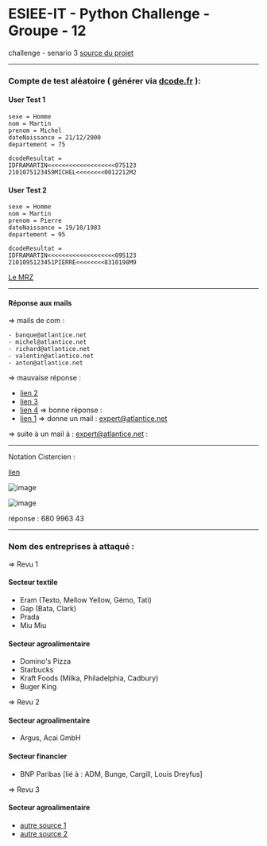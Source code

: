 # ESIEE-IT - Python Challenge - Groupe - 12
challenge - senario 3
[source du projet](http://univcergy.phpnet.org/scenario3/)

<hr>

### Compte de test aléatoire ( générer via [dcode.fr](https://www.dcode.fr) ):

#### User Test 1
```
sexe = Homme
nom = Martin
prenom = Michel
dateNaissance = 21/12/2000
departement = 75

dcodeResultat = 
IDFRAMARTIN<<<<<<<<<<<<<<<<<<<075123
2101075123459MICHEL<<<<<<<<0012212M2
```

#### User Test 2
```
sexe = Homme
nom = Martin
prenom = Pierre
dateNaissance = 19/10/1983
departement = 95

dcodeResultat = 
IDFRAMARTIN<<<<<<<<<<<<<<<<<<<095123
2101095123451PIERRE<<<<<<<<8310198M9
```

[Le MRZ](https://didierdevy.fr/InfoMRZ.aspx)

<hr>

#### Réponse aux mails
=> mails de com :
```
- banque@atlantice.net
- michel@atlantice.net
- richard@atlantice.net
- valentin@atlantice.net
- anton@atlantice.net
```
=> mauvaise réponse :
- [lien 2](https://www.youtube.com/watch?v=wcQXW5mje70)
- [lien 3](https://www.youtube.com/watch?v=rKOup6j8B34)
- [lien 4](https://www.youtube.com/watch?v=fAmvQ8C2SUo)
=> bonne réponse :
- [lien 1](https://youtu.be/UXo3RsPGOBo) => donne un mail : expert@atlantice.net

=> suite à un mail à : expert@atlantice.net :

<hr>

Notation Cistercien :

[lien](https://fr.wikipedia.org/wiki/Syst%C3%A8me_cistercien_de_notation_num%C3%A9rique)

![image](https://upload.wikimedia.org/wikipedia/commons/thumb/6/67/Cistercian_digits_%28vertical%29.svg/1200px-Cistercian_digits_%28vertical%29.svg.png)

![image](https://live.mrf.io/statics/i/ps/cdn.zmescience.com/wp-content/uploads/2021/01/cistercian_numbers.jpg)

réponse : 680 9963 43

<hr>

### Nom des entreprises à attaqué :

=> Revu 1
#### Secteur textile
- Eram (Texto, Mellow Yellow, Gémo, Tati)
- Gap (Bata, Clark)
- Prada
- Miu Miu
#### Secteur agroalimentaire
- Domino's Pizza
- Starbucks
- Kraft Foods (Milka, Philadelphia, Cadbury)
- Buger King

=> Revu 2
#### Secteur agroalimentaire
- Argus, Acai GmbH
#### Secteur financier
- BNP Paribas [lié à : ADM, Bunge, Cargill, Louis Dreyfus]

=> Revu 3
#### Secteur agroalimentaire
- [autre source 1](https://t.co/67JhxXXqc9)
- [autre source 2](https://t.co/gPSFY4wyZw)